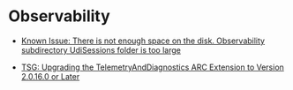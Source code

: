 # Observability

* [Known Issue: There is not enough space on the disk. Observability subdirectory UdiSessions folder is too large](./Known-issue-There-is-not-enough-space-on-the-disk.-Observability-subdirectory-UdiSessions-folder-is-too-large.md)

* [TSG: Upgrading the TelemetryAndDiagnostics ARC Extension to Version 2.0.16.0 or Later](./Upgrading-the-TelemetryAndDiagnostics-ARC-Extension-to-Version-2.0.16.0-or-Later.md)